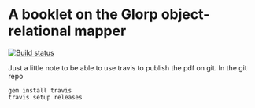 # A booklet on the Glorp object-relational mapper

[![Build status][badge]][travis]

[travis]: https://travis-ci.org/SquareBracketAssociates/Booklet-Glorp
[badge]: https://travis-ci.org/SquareBracketAssociates/Booklet-Glorp.svg?branch=master



Just a little note to be able to use travis to publish the pdf on git. 
In the git repo

```
gem install travis
travis setup releases
```
